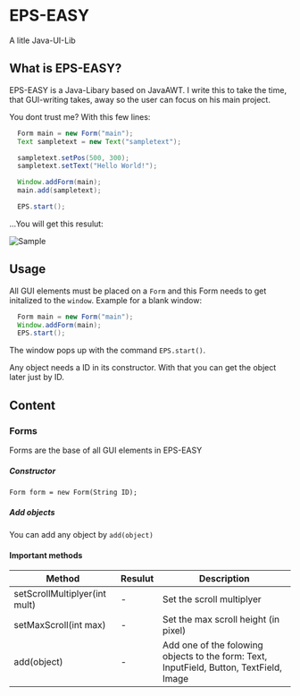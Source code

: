 # EPS-EASY
A litle Java-UI-Lib

## What is EPS-EASY?

EPS-EASY is a Java-Libary based on JavaAWT. I write this to take the time, that GUI-writing takes, away so the user can focus on his main project.

You dont trust me?
With this few lines:

```java
  Form main = new Form("main");
  Text sampletext = new Text("sampletext");

  sampletext.setPos(500, 300);
  sampletext.setText("Hello World!");

  Window.addForm(main);
  main.add(sampletext);

  EPS.start();
```
...You will get this resulut:

![Sample](https://i.imgur.com/iK7L38x.png)

## Usage

All GUI elements must be placed on a `Form` and this Form needs to get initalized to the `window`.
Example for a blank window:

```java
  Form main = new Form("main");
  Window.addForm(main);
  EPS.start();
```

The window pops up with the command `EPS.start()`.

Any object needs a ID in its constructor. With that you can get the object later just by ID. 

## Content

### Forms

Forms are the base of all GUI elements in EPS-EASY

##### Constructor

`Form form = new Form(String ID);`

##### Add objects

You can add any object by `add(object)`

#### Important methods

|Method|Resulut|Description|
|--------|-----|----------|
|setScrollMultiplyer(int mult)|-|Set the scroll multiplyer|
|setMaxScroll(int max)|-|Set the max scroll height (in pixel)|
|add(object)|-|Add one of the folowing objects to the form: Text, InputField, Button, TextField, Image|

